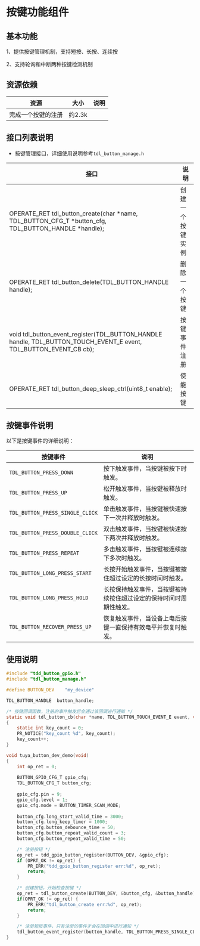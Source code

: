 # 按键功能组件
## 基本功能

1、提供按键管理机制，支持短按、长按、连续按

2、支持轮询和中断两种按键检测机制

## 资源依赖

| 资源               | 大小   | 说明 |
| ------------------ | ------ | ---- |
| 完成一个按键的注册 | 约2.3k |      |

## 接口列表说明

- 按键管理接口，详细使用说明参考`tdl_button_manage.h`

| 接口                                                         | 说明             |
| ------------------------------------------------------------ | ---------------- |
| OPERATE_RET tdl_button_create(char *name, TDL_BUTTON_CFG_T *button_cfg, TDL_BUTTON_HANDLE *handle); | 创建一个按键实例 |
| OPERATE_RET tdl_button_delete(TDL_BUTTON_HANDLE handle);  | 删除一个按键     |
| void tdl_button_event_register(TDL_BUTTON_HANDLE handle, TDL_BUTTON_TOUCH_EVENT_E event, TDL_BUTTON_EVENT_CB cb); | 按键事件注册     |
| OPERATE_RET tdl_button_deep_sleep_ctrl(uint8_t enable);       | 使能按键         |

## 按键事件说明

以下是按键事件的详细说明：

| 按键事件                     | 说明                                                                 |
| ---------------------------- | -------------------------------------------------------------------- |
| `TDL_BUTTON_PRESS_DOWN`      | 按下触发事件，当按键被按下时触发。                                   |
| `TDL_BUTTON_PRESS_UP`        | 松开触发事件，当按键被释放时触发。                                   |
| `TDL_BUTTON_PRESS_SINGLE_CLICK` | 单击触发事件，当按键被快速按下一次并释放时触发。                     |
| `TDL_BUTTON_PRESS_DOUBLE_CLICK` | 双击触发事件，当按键被快速按下两次并释放时触发。                     |
| `TDL_BUTTON_PRESS_REPEAT`    | 多击触发事件，当按键被连续按下多次时触发。                           |
| `TDL_BUTTON_LONG_PRESS_START` | 长按开始触发事件，当按键被按住超过设定的长按时间时触发。              |
| `TDL_BUTTON_LONG_PRESS_HOLD` | 长按保持触发事件，当按键被持续按住超过设定的保持时间时周期性触发。     |
| `TDL_BUTTON_RECOVER_PRESS_UP` | 恢复触发事件，当设备上电后按键一直保持有效电平并恢复时触发。          |


## 使用说明

```C
#include "tdd_button_gpio.h"
#include "tdl_button_manage.h"

#define BUTTON_DEV    "my_device"

TDL_BUTTON_HANDLE  button_handle;

/* 按键回调函数，注册的事件触发后会通过该回调进行通知 */
static void tdl_button_cb(char *name, TDL_BUTTON_TOUCH_EVENT_E event, void* argc)
{
    static int key_count = 0;
    PR_NOTICE("key_count %d", key_count);
    key_count++;
}

void tuya_button_dev_demo(void)
{
	int op_ret = 0;
	
	BUTTON_GPIO_CFG_T gpio_cfg;
    TDL_BUTTON_CFG_T button_cfg;	
    
    gpio_cfg.pin = 9;
    gpio_cfg.level = 1;
    gpio_cfg.mode = BUTTON_TIMER_SCAN_MODE;
    
    button_cfg.long_start_valid_time = 3000;
    button_cfg.long_keep_timer = 1000;
    button_cfg.button_debounce_time = 50;
    button_cfg.button_repeat_valid_count = 3;
    button_cfg.button_repeat_valid_time = 50;

    /* 注册按钮 */
    op_ret = tdd_gpio_button_register(BUTTON_DEV, &gpio_cfg);
    if (OPRT_OK != op_ret) {
        PR_ERR("tdd_gpio_button_register err:%d", op_ret);
        return;
    } 

    /* 创建按钮，开始检查按键 */
    op_ret = tdl_button_create(BUTTON_DEV, &button_cfg, &button_handle);
    if(OPRT_OK != op_ret) {
        PR_ERR("tdl_button_create err:%d", op_ret);
        return;
    }

    /* 注册短按事件，只有注册的事件才会在回调中进行通知 */
    tdl_button_event_register(button_handle, TDL_BUTTON_PRESS_SINGLE_CLICK, tdl_button_cb);
}
```
